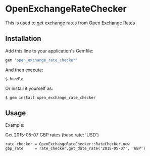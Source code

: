 # OpenExchangeRateChecker

This is used to get exchange rates from [Open Exchange Rates](https://openexchangerates.org/)

## Installation

Add this line to your application's Gemfile:

```ruby
gem 'open_exchange_rate_checker'
```

And then execute:

    $ bundle

Or install it yourself as:

    $ gem install open_exchange_rate_checker

## Usage
Example:

Get 2015-05-07 GBP rates (base rate: 'USD')
```
rate_checker = OpenExchangeRateChecker::RateChecker.new
gbp_rate     = rate_checker.get_date_rate('2015-05-07', 'GBP')
```
